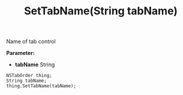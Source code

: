 ﻿---
uid: crmscript_ref_NSTabOrder_SetTabName
title: SetTabName(String tabName)
intellisense: NSTabOrder.SetTabName
keywords: NSTabOrder, GetTabName
so.topic: reference
---

Name of tab control

**Parameter:** 
 - **tabName** String

```crmscript
NSTabOrder thing;
String tabName;
thing.SetTabName(tabName);
```

